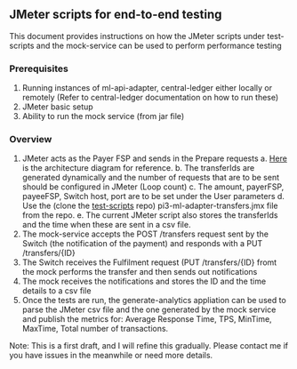 ## JMeter scripts for end-to-end testing
This document provides instructions on how the JMeter scripts under test-scripts and the mock-service can be used to perform performance testing

### Prerequisites
1. Running instances of ml-api-adapter, central-ledger either locally or remotely (Refer to central-ledger documentation on how to run these)
2. JMeter basic setup
3. Ability to run the mock service (from jar file)

### Overview
1. JMeter acts as the Payer FSP and sends in the Prepare requests
a.	[Here](https://github.com/mojaloop/docs/blob/develop/CentralServices/arch_diagrams/Arch-Flows-CS-1b.png) is the architecture diagram for reference.
b.	The transferIds are generated dynamically and the number of requests that are to be sent should be configured in JMeter (Loop count) 
c.	The amount, payerFSP, payeeFSP, Switch host, port are to be set under the User parameters
d. Use the (clone the [test-scripts](https://github.com/mojaloop/test-scripts/tree/develop/pi3-perf-jmeter) repo) pi3-ml-adapter-transfers.jmx file from the repo.
e. The current JMeter script also stores the transferIds and the time when these are sent in a csv file.
2. The mock-service accepts the POST /transfers request sent by the Switch (the notification of the payment) and responds with a PUT /transfers/{ID}
3.	The Switch receives the Fulfilment request (PUT /transfers/{ID} fromt the mock performs the transfer and then sends out notifications
4.	The mock receives the notifications and stores the ID and the time details to a csv file
5.	Once the tests are run, the generate-analytics appliation can be used to parse the JMeter csv file and the one generated by the mock service and publish the metrics for: Average Response Time, TPS, MinTime, MaxTime, Total number of transactions.

Note:
This is a first draft, and I will refine this gradually. Please contact me if you have issues in the meanwhile or need more details.